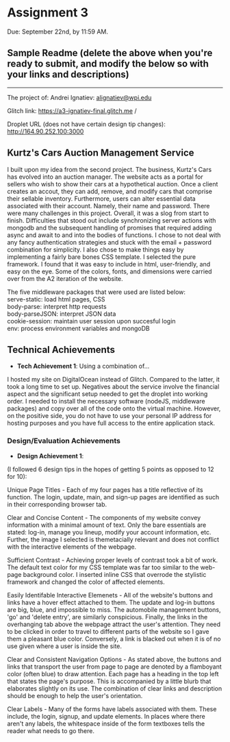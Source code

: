 Assignment 3
===

Due: September 22nd, by 11:59 AM.



Sample Readme (delete the above when you're ready to submit, and modify the below so with your links and descriptions)
---

---
The project of:
    Andrei Ignatiev:
        alignatiev@wpi.edu


Glitch link: https://a3-ignatiev-final.glitch.me /


Droplet URL (does not have certain design tip changes): http://164.90.252.100:3000 






## Kurtz's Cars Auction Management Service

I built upon my idea from the second project. The business, Kurtz's Cars has evolved into an auction manager. The website acts as a portal for sellers who wish to show their cars at a hypothetical auction. Once a client creates an accout, they can add, remove, and modify cars that comprise their sellable inventory. Furthermore, users can alter essential data associated with their account. Namely, their name and password. There were many challenges in this project. Overall, it was a slog from start to finish. Difficulties that stood out include synchronizing server actions with mongodb and the subsequent handling of promises that required adding async and await to and into the bodies of functions. I chose to not deal with any fancy authentication strategies and stuck with the email + password combination for simplicity. I also chose to make things easy by implementing a fairly bare bones CSS template. I selected the pure framework. I found that it was easy to include in html, user-friendly, and easy on the eye. Some of the colors, fonts, and dimensions were carried over from the A2 iteration of the website. 

The five middleware packages that were used are listed below: \
    serve-static: load html pages, CSS \
    body-parse: interpret http requests \
    body-parseJSON: interpret JSON data \
    cookie-session: maintain user session upon succesful login \
    env: process environment variables and mongoDB





## Technical Achievements
- **Tech Achievement 1**: Using a combination of...

I hosted my site on DigitalOcean instead of Glitch. Compared to the latter, it took a long time to set up. Negatives about the service involve the financial aspect and the significant setup needed to get the droplet into working order. I needed to install the necessary software (nodeJS, middleware packages) and copy over all of the code onto the virtual machine. However, on the positive side, you do not have to use your personal IP address for hosting purposes and you have full access to the entire application stack.

### Design/Evaluation Achievements
- **Design Achievement 1**: 

(I followed 6 design tips in the hopes of getting 5 points as opposed to 12 for 10):



Unique Page Titles - Each of my four pages has a title reflective of its function. The login, update, main, and sign-up pages are identified as such in their corresponding browser tab.

Clear and Concise Content - The components of my website convey information with a minimal amount of text. Only the bare essentials are stated: log-in, manage you lineup, modify your account information, etc. Further, the image I selected is themetacially relevant and does not conflict with the interactive elements of the webpage.

Sufficient Contrast - Achieving proper levels of contrast took a bit of work. The default text color for my CSS template was far too similar to the web-page background color. I inserted inline CSS that overrode the stylistic framework and changed the color of affected elements.

Easily Identifable Interactive Elemenets - All of the website's buttons and links have a hover effect attached to them. The update and log-in buttons are big, blue, and impossible to miss. The automobile management buttons, 'go' and 'delete entry', are similarly conspicious. Finally, the links in the overhanging tab above the webpage attract the user's attention. They need to be clicked in order to travel to different parts of the website so I gave them a pleasant blue color. Conversely, a link is blacked out when it is of no use given where a user is inside the site.


Clear and Consistent Navigation Options - As stated above, the buttons and links that transport the user from page to page are denoted by a flamboyant color (often blue) to draw attention. Each page has a heading in the top left that states the page's purpose. This is accompanied by a little blurb that elaborates slightly on its use. The combination of clear links and description should be enough to help the user's orientation.

Clear Labels - Many of the forms have labels associated with them. These include, the login, signup, and update elements. In places where there aren't any labels, the whitespace inside of the form textboxes tells the reader what needs to go there.  





